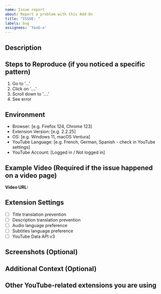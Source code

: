 ```yaml
---
name: Issue report
about: Report a problem with this Add-On
title: "ISSUE: "
labels: bug
assignees: 'YouG-o'
---
```


## Description
<!-- A clear description of what the problem is -->
<!-- Please specify: -->
<!-- - Which YouTube page you were on (home page, video page, search results, channel page, etc.) -->
<!-- - What feature was not working (title translation prevention, description, subtitles, audio track, etc.) -->

## Steps to Reproduce (if you noticed a specific pattern)
<!-- Steps to reproduce the behavior -->
1. Go to '...'
2. Click on '....'
3. Scroll down to '....'
4. See error

## Environment
- Browser: [e.g. Firefox 124, Chrome 123]
- Extension Version: [e.g. 2.2.25]
- OS: [e.g. Windows 11, macOS Ventura]
- YouTube Language: [e.g. French, German, Spanish - check in YouTube settings]
- YouTube Account: [Logged in / Not logged in]

## Example Video (Required if the issue happened on a video page)
<!-- Please provide a link to a YouTube video where you can reproduce the issue -->
<!-- This helps us test the fix quickly without having to search for translated content in a specific language -->
**Video URL:** 

## Extension Settings
<!-- Please check which features you have enabled in the extension popup: -->
- [ ] Title translation prevention
- [ ] Description translation prevention  
- [ ] Audio language preference
- [ ] Subtitles language preference
- [ ] YouTube Data API v3

## Screenshots (Optional)
<!-- If applicable, add screenshots to help explain your problem -->
<!-- Screenshots showing the issue and your extension settings are particularly helpful -->

## Additional Context (Optional)
<!-- Add any other context about the problem here -->
<!-- For example: does it happen on all videos or just specific ones? Did it work before and stopped working recently? -->
<!-- 
⚠️ If your issue is related to video titles, please also provide the HTML of the title element and its children.
To do this:
1. Right-click on the title or its link in the YouTube page.
2. Click "Inspect".
3. In the Elements panel, right-click on the relevant <a> (the one that contain the <yt-formatted-string> element).
4. Select "Copy" > "Copy outer HTML".
5. Paste the result here.
-->

## Other YouTube-related extensions you are using
<!-- Please list any other browser extensions/add-ons you have installed that interact with YouTube -->
<!-- This helps identify possible conflicts or side effects. For example : DeArrow can cause conflicts as it also interact with videos titles -->

